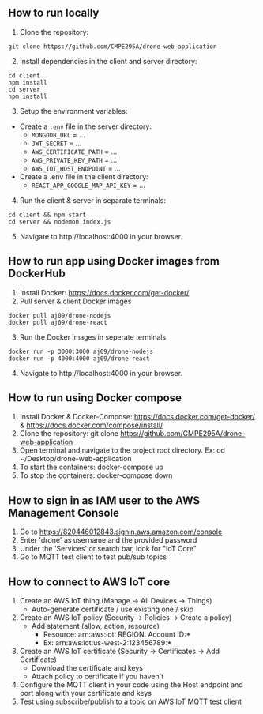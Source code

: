 ## How to run locally
1. Clone the repository:
 ```shell
git clone https://github.com/CMPE295A/drone-web-application
 ```
2. Install dependencies in the client and server directory:
```shell
cd client
npm install
cd server
npm install
```
3. Setup the environment variables:
- Create a `.env` file in the server directory:
    - `MONGODB_URL` = ... 
    - `JWT_SECRET` = ... 
    - `AWS_CERTIFICATE_PATH` = ... 
    - `AWS_PRIVATE_KEY_PATH` = ... 
    - `AWS_IOT_HOST_ENDPOINT` = ... 
- Create a .env file in the client directory:
    - `REACT_APP_GOOGLE_MAP_API_KEY` = ... 
4. Run the client & server in separate terminals:
```shell
cd client && npm start
cd server && nodemon index.js
```
5. Navigate to http://localhost:4000 in your browser.

## How to run app using Docker images from DockerHub
1. Install Docker: https://docs.docker.com/get-docker/
2. Pull server & client Docker images
```shell
docker pull aj09/drone-nodejs
docker pull aj09/drone-react
```
3. Run the Docker images in seperate terminals
```shell
docker run -p 3000:3000 aj09/drone-nodejs
docker run -p 4000:4000 aj09/drone-react
```
4. Navigate to http://localhost:4000 in your browser.


## How to run using Docker compose
1. Install Docker & Docker-Compose: https://docs.docker.com/get-docker/ & https://docs.docker.com/compose/install/
2. Clone the repository: git clone https://github.com/CMPE295A/drone-web-application
3. Open terminal and navigate to the project root directory. Ex: cd ~/Desktop/drone-web-application
4. To start the containers: docker-compose up
5. To stop the containers: docker-compose down


## How to sign in as IAM user to the AWS Management Console
1. Go to https://820446012843.signin.aws.amazon.com/console
2. Enter 'drone' as username and the provided password
3. Under the 'Services' or search bar, look for "IoT Core"
4. Go to MQTT test client to test pub/sub topics

## How to connect to AWS IoT core
1. Create an AWS IoT thing (Manage -> All Devices -> Things)
    - Auto-generate certificate / use existing one / skip
2. Create an AWS IoT policy (Security -> Policies -> Create a policy)
    - Add statement (allow, action, resource)
        - Resource: arn:aws:iot: REGION: Account ID:*
        - Ex: arn:aws:iot:us-west-2:123456789:*
3. Create an AWS IoT certificate (Security -> Certificates -> Add Certificate)
    - Download the certificate and keys
    - Attach policy to certificate if you haven't
4. Configure the MQTT client in your code using the Host endpoint and port along with your certificate and keys
5. Test using subscribe/publish to a topic on AWS IoT MQTT test client


